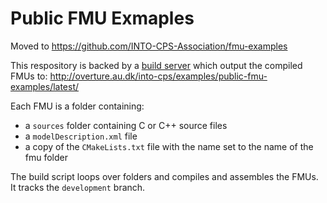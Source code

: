 # Public FMU Exmaples

Moved to https://github.com/INTO-CPS-Association/fmu-examples

This respository is backed by a [build server](https://build.overture.au.dk/jenkins/job/into-cps-public-fmu-examples/) which output the compiled FMUs to: http://overture.au.dk/into-cps/examples/public-fmu-examples/latest/

Each FMU is a folder containing:
 - a `sources` folder containing C or C++ source files
 - a `modelDescription.xml` file
 - a copy of the `CMakeLists.txt` file with the name set to the name of the fmu folder

The build script loops over folders and compiles and assembles the FMUs. It tracks the `development` branch.
